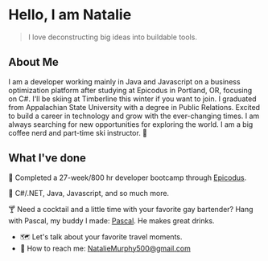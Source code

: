 # Hello, I am Natalie

> I love deconstructing big ideas into buildable tools.

## About Me

I am a developer working mainly in Java and Javascript on a business optimization platform after studying at Epicodus in Portland, OR, focusing on C#. I'll be skiing at Timberline this winter if you want to join. I graduated from Appalachian State University with a degree in Public Relations. Excited to build a career in technology and grow with the ever-changing times. I am always searching for new opportunities for exploring the world. I am a big coffee nerd and part-time ski instructor. 🎿

## What I've done

🔰 Completed a 27-week/800 hr developer bootcamp through [Epicodus](https://www.epicodus.com/).

🔰 C#/.NET, Java, Javascript, and so much more.

🍸 Need a cocktail and a little time with your favorite gay bartender? Hang with Pascal, my buddy I made: [Pascal](https://chat.openai.com/g/g-r5Jbknxil-pascal). He makes great drinks.

- 🗺️   Let's talk about your favorite travel moments.
- 📩   How to reach me: NatalieMurphy500@gmail.com

<!--
**murphynd/murphynd** is a ✨ _special_ ✨ repository because its `README.md` (this file) appears on your GitHub profile. 
